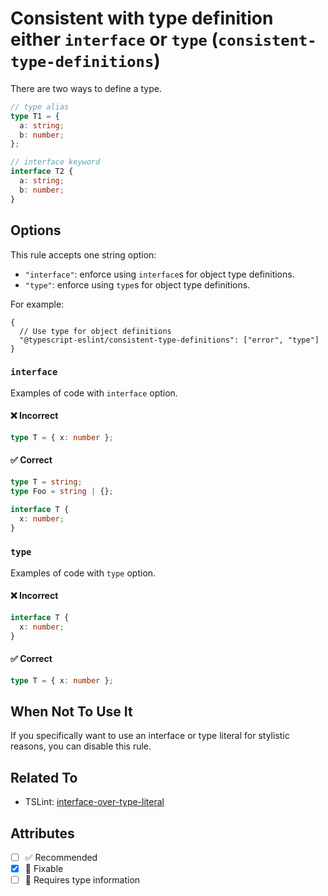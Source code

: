 # Consistent with type definition either `interface` or `type` (`consistent-type-definitions`)

There are two ways to define a type.

```ts
// type alias
type T1 = {
  a: string;
  b: number;
};

// interface keyword
interface T2 {
  a: string;
  b: number;
}
```

## Options

This rule accepts one string option:

- `"interface"`: enforce using `interface`s for object type definitions.
- `"type"`: enforce using `type`s for object type definitions.

For example:

```jsonc
{
  // Use type for object definitions
  "@typescript-eslint/consistent-type-definitions": ["error", "type"]
}
```

### `interface`

Examples of code with `interface` option.

<!--tabs-->

#### ❌ Incorrect

```ts
type T = { x: number };
```

#### ✅ Correct

```ts
type T = string;
type Foo = string | {};

interface T {
  x: number;
}
```

### `type`

Examples of code with `type` option.

<!--tabs-->

#### ❌ Incorrect

```ts
interface T {
  x: number;
}
```

#### ✅ Correct

```ts
type T = { x: number };
```

## When Not To Use It

If you specifically want to use an interface or type literal for stylistic reasons, you can disable this rule.

## Related To

- TSLint: [interface-over-type-literal](https://palantir.github.io/tslint/rules/interface-over-type-literal/)

## Attributes

- [ ] ✅ Recommended
- [x] 🔧 Fixable
- [ ] 💭 Requires type information
